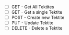 - [ ] GET - Get All Tektites
- [ ] GET - Get a single Tektite
- [ ] POST - Create new Tektite
- [ ] PUT - Update Tektite
- [ ] DELETE - Delete a Tektite
